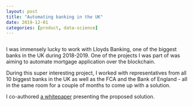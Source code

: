 ```yaml
---
layout: post
title: "Automating banking in the UK"
date: 2019-12-01
categories: [product, data-science]
---
```


<img src="{{ site.baseurl }}/assets/images/lloyds.png" alt="" class="right">
<p>I was immensely lucky to work with Lloyds Banking, one of the biggest banks in the UK during 2018-2019. One of the projects I was part of was aiming to automate mortgage application over the blockchain.</p>
<p>During this super interesting project, I worked with representatives from all 10 biggest banks in the UK as well as the FCA and the Bank of England - all in the same room for a couple of months to come up with a solution.</p>
<p>I co-authored <a href="https://www.fca.org.uk/innovation/regtech/digital-regulatory-reporting">a whitepaper</a> presenting the proposed solution.</p>
<p>&nbsp;</p>
